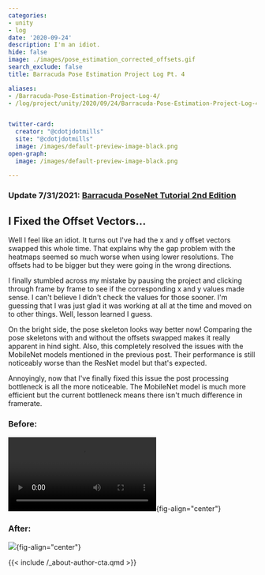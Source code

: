 ```yaml
---
categories:
- unity
- log
date: '2020-09-24'
description: I'm an idiot.
hide: false
image: ./images/pose_estimation_corrected_offsets.gif
search_exclude: false
title: Barracuda Pose Estimation Project Log Pt. 4

aliases:
- /Barracuda-Pose-Estimation-Project-Log-4/
- /log/project/unity/2020/09/24/Barracuda-Pose-Estimation-Project-Log-4


twitter-card:
  creator: "@cdotjdotmills"
  site: "@cdotjdotmills"
  image: /images/default-preview-image-black.png
open-graph:
  image: /images/default-preview-image-black.png

---
```


### Update 7/31/2021: [Barracuda PoseNet Tutorial 2nd Edition](../../barracuda-posenet-tutorial-v2/part-1/)

## I Fixed the Offset Vectors...

Well I feel like an idiot. It turns out I've had the x and y offset vectors swapped this whole time. That explains why the gap problem with the heatmaps seemed so much worse when using lower resolutions. The offsets had to be bigger but they were going in the wrong directions. 

I finally stumbled across my mistake by pausing the project and clicking through frame by frame to see if the corresponding x and y values made sense. I can't believe I didn't check the values for those sooner. I'm guessing that I was just glad it was working at all at the time and moved on to other things. Well, lesson learned I guess. 

On the bright side, the pose skeleton looks way better now! Comparing the pose skeletons with and without the offsets swapped makes it really apparent in hind sight. Also, this completely resolved the issues with the MobileNet models mentioned in the previous post. Their performance is still noticeably worse than the ResNet model but that's expected. 

Annoyingly, now that I've finally fixed this issue the post processing bottleneck is all the more noticeable. The MobileNet model is much more efficient but the current bottleneck means there isn't much difference in framerate.



### Before:
![](./videos/pose_estimation_swapped_offsets.mp4){fig-align="center"}


### After:

![](./images/pose_estimation_corrected_offsets.gif){fig-align="center"}










{{< include /_about-author-cta.qmd >}}
